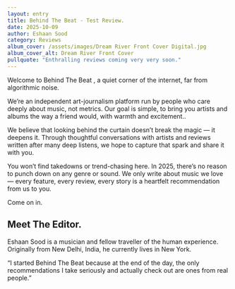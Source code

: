 ```yaml
---
layout: entry
title: Behind The Beat - Test Review.
date: 2025-10-09
author: Eshaan Sood
category: Reviews
album_cover: /assets/images/Dream River Front Cover Digital.jpg
album_cover_alt: Dream River Front Cover
pullquote: "Enthralling reviews coming very very soon."
---
```


Welcome to Behind The Beat , a quiet corner of the internet, far from algorithmic noise.

We’re an independent art-journalism platform run by people who care deeply about music, not metrics. Our goal is simple, to bring you artists and albums the way a friend would, with warmth and excitement..

We believe that looking behind the curtain doesn’t break the magic — it deepens it. Through thoughtful conversations with artists and reviews written after many deep listens, we hope to capture that spark and share it with you.

You won’t find takedowns or trend-chasing here. In 2025, there’s no reason to punch down on any genre or sound. We only write about music we love — every feature, every review, every story is a heartfelt recommendation from us to you.

Come on in.

## Meet The Editor.

Eshaan Sood is a musician and fellow traveller of the human experience. Originally from New Delhi, India, he currently lives in New York.

“I started Behind The Beat because at the end of the day, the only recommendations I take seriously and actually check out are ones from real people.”

